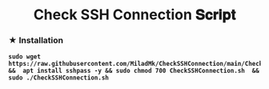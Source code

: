  <center><h1>Check SSH Connection 𝐒𝐜𝐫𝐢𝐩𝐭<b> </h1></center>

### ★ Installation

``` 
sudo wget https://raw.githubusercontent.com/MiladMk/CheckSSHConnection/main/CheckSSHConnection.sh &&  apt install sshpass -y && sudo chmod 700 CheckSSHConnection.sh  && sudo ./CheckSSHConnection.sh
 ```
